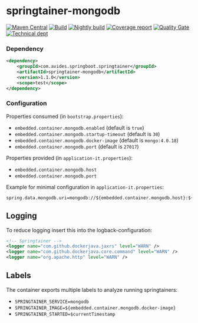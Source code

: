 # springtainer-mongodb

[![Maven Central](https://maven-badges.herokuapp.com/maven-central/com.avides.springboot.springtainer/springtainer-mongodb/badge.svg)](https://maven-badges.herokuapp.com/maven-central/com.avides.springboot.springtainer/springtainer-mongodb)
[![Build](https://github.com/springtainer/springtainer-mongodb/workflows/release/badge.svg)](https://github.com/springtainer/springtainer-mongodb/actions)
[![Nightly build](https://github.com/springtainer/springtainer-mongodb/workflows/nightly/badge.svg)](https://github.com/springtainer/springtainer-mongodb/actions)
[![Coverage report](https://sonarcloud.io/api/project_badges/measure?project=springtainer_springtainer-mongodb&metric=coverage)](https://sonarcloud.io/dashboard?id=springtainer_springtainer-mongodb)
[![Quality Gate](https://sonarcloud.io/api/project_badges/measure?project=springtainer_springtainer-mongodb&metric=alert_status)](https://sonarcloud.io/dashboard?id=springtainer_springtainer-mongodb)
[![Technical dept](https://sonarcloud.io/api/project_badges/measure?project=springtainer_springtainer-mongodb&metric=sqale_index)](https://sonarcloud.io/dashboard?id=springtainer_springtainer-mongodb)

### Dependency
```xml
<dependency>
	<groupId>com.avides.springboot.springtainer</groupId>
	<artifactId>springtainer-mongodb</artifactId>
	<version>1.1.0</version>
	<scope>test</scope>
</dependency>
```

### Configuration
Properties consumed (in `bootstrap.properties`):
- `embedded.container.mongodb.enabled` (default is `true`)
- `embedded.container.mongodb.startup-timeout` (default is `30`)
- `embedded.container.mongodb.docker-image` (default is `mongo:4.0.18`)
- `embedded.container.mongodb.port` (default is `27017`)

Properties provided (in `application-it.properties`):
- `embedded.container.mongodb.host`
- `embedded.container.mongodb.port`

Example for minimal configuration in `application-it.properties`:
```
spring.data.mongodb.uri=mongodb://${embedded.container.mongodb.host}:${embedded.container.mongodb.port}/test
```

## Logging
To reduce logging insert this into the logback-configuration:
```xml
<!-- Springtainer -->
<logger name="com.github.dockerjava.jaxrs" level="WARN" />
<logger name="com.github.dockerjava.core.command" level="WARN" />
<logger name="org.apache.http" level="WARN" />
```

## Labels
The container exports multiple labels to analyze running springtainers:
- `SPRINGTAINER_SERVICE=mongodb`
- `SPRINGTAINER_IMAGE=${embedded.container.mongodb.docker-image}`
- `SPRINGTAINER_STARTED=$currentTimestamp`
